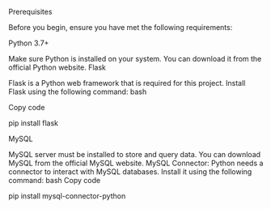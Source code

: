 Prerequisites

Before you begin, ensure you have met the following requirements:

Python 3.7+

Make sure Python is installed on your system. You can download it from the official Python website.
Flask

Flask is a Python web framework that is required for this project. Install Flask using the following command:
bash

Copy code

pip install flask



MySQL

MySQL server must be installed to store and query data. You can download MySQL from the official MySQL website.
MySQL Connector: Python needs a connector to interact with MySQL databases. Install it using the following command:
bash
Copy code

pip install mysql-connector-python

